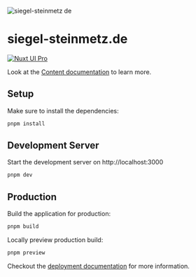![siegel-steinmetz de](https://github.com/happydesigns/siegel-steinmetz.de/assets/22038857/e83f6947-be87-47a8-bdde-c8073d100b11)

# siegel-steinmetz.de

[![Nuxt UI Pro](https://img.shields.io/badge/Made%20with-Nuxt%20UI%20Pro-00DC82?logo=nuxt.js&labelColor=020420)](https://ui.nuxt.com/pro)

Look at the [Content documentation](https://content.nuxt.com/) to learn more.

## Setup

Make sure to install the dependencies:

```bash
pnpm install
```

## Development Server

Start the development server on http://localhost:3000

```bash
pnpm dev
```

## Production

Build the application for production:

```bash
pnpm build
```

Locally preview production build:

```bash
pnpm preview
```

Checkout the [deployment documentation](https://nuxt.com/docs/getting-started/deployment) for more information.
